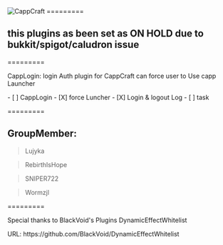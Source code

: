  <img src="http://cappmc.org/styles/flexile/xenforo/logo.png" alt="CappCraft">
=========
<h2> this plugins as been set as ON HOLD due to bukkit/spigot/caludron issue </h2>
=========
<p>CappLogin: login Auth plugin for CappCraft can force user to Use capp Launcher</p>
- [ ] CappLogin
  - [X] force Luncher
  - [X] Login & logout Log
  - [ ] task

=========
<h2>GroupMember:</h2>
<blockquote>Lujyka</blockquote><blockquote>RebirthIsHope</blockquote><blockquote>SNIPER722</blockquote><blockquote>Wormzjl</blockquote>
=========

Special thanks to BlackVoid's Plugins DynamicEffectWhitelist
<p>URL: https://github.com/BlackVoid/DynamicEffectWhitelist</p>

